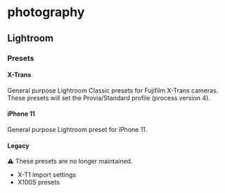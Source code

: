 # photography

## Lightroom

### Presets

#### X-Trans

General purpose Lightroom Classic presets for Fujifilm X-Trans cameras. These presets will set the Provia/Standard profile (process version 4).

#### iPhone 11

General purpose Lightroom preset for iPhone 11.

#### Legacy

:warning: These presets are no longer maintained.

- X-T1 import settings
- X100S presets
